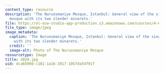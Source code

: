 ```yaml
---
content_type: resource
description: 'The Nuruosmaniye Mosque, Istanbul: General view of the single domed
  mosque with its two slender minarets.'
file: https://ol-ocw-studio-app-production.s3.amazonaws.com/courses/4-614-religious-architecture-and-islamic-cultures-fall-2002/4ca6590dc1811a1638171057da54f91f_2024.jpg
file_type: image/jpeg
image_metadata:
  caption: 'The Nuruosmaniye Mosque, Istanbul: General view of the single domed mosque
    with its two slender minarets.'
  credit: ''
  image-alt: Photo of The Nuruosmaniye Mosque
resourcetype: Image
title: 2024.jpg
uid: 4ca6590d-c181-1a16-3817-1057da54f91f
---
```

